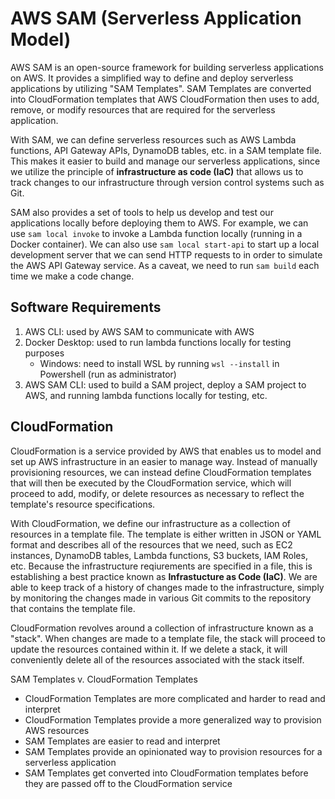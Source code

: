 # AWS SAM (Serverless Application Model)
AWS SAM is an open-source framework for building serverless applications on AWS. It provides a simplified way to define and deploy serverless applications by utilizing "SAM Templates". SAM Templates are converted into CloudFormation templates that AWS CloudFormation then uses to add, remove, or modify resources that are required for the serverless application.

With SAM, we can define serverless resources such as AWS Lambda functions, API Gateway APIs, DynamoDB tables, etc. in a SAM template file. This makes it easier to build and manage our serverless applications, since we utilize the principle of **infrastructure as code (IaC)** that allows us to track changes to our infrastructure through version control systems such as Git.

SAM also provides a set of tools to help us develop and test our applications locally before deploying them to AWS. For example, we can use `sam local invoke` to invoke a Lambda function locally (running in a Docker container). We can also use `sam local start-api` to start up a local development server that we can send HTTP requests to in order to simulate the AWS API Gateway service. As a caveat, we need to run `sam build` each time we make a code change.

## Software Requirements
1. AWS CLI: used by AWS SAM to communicate with AWS
2. Docker Desktop: used to run lambda functions locally for testing purposes
    - Windows: need to install WSL by running `wsl --install` in Powershell (run as administrator)
3. AWS SAM CLI: used to build a SAM project, deploy a SAM project to AWS, and running lambda functions locally for testing, etc.

## CloudFormation
CloudFormation is a service provided by AWS that enables us to model and set up AWS infrastructure in an easier to manage way. Instead of manually provisioning resources, we can instead define CloudFormation templates that will then be executed by the CloudFormation service, which will proceed to add, modify, or delete resources as necessary to reflect the template's resource specifications.

With CloudFormation, we define our infrastructure as a collection of resources in a template file. The template is either written in JSON or YAML format and describes all of the resources that we need, such as EC2 instances, DynamoDB tables, Lambda functions, S3 buckets, IAM Roles, etc. Because the infrastructure reqiurements are specified in a file, this is establishing a best practice known as **Infrastucture as Code (IaC)**. We are able to keep track of a history of changes made to the infrastructure, simply by monitoring the changes made in various Git commits to the repository that contains the template file.

CloudFormation revolves around a collection of infrastructure known as a "stack". When changes are made to a template file, the stack will proceed to update the resources contained within it. If we delete a stack, it will conveniently delete all of the resources associated with the stack itself.

SAM Templates v. CloudFormation Templates
- CloudFormation Templates are more complicated and harder to read and interpret
- CloudFormation Templates provide a more generalized way to provision AWS resources
- SAM Templates are easier to read and interpret
- SAM Templates provide an opinionated way to provision resources for a serverless application
- SAM Templates get converted into CloudFormation templates before they are passed off to the CloudFormation service
